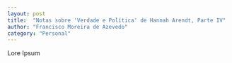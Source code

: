 ```yaml
---
layout: post
title:  "Notas sobre 'Verdade e Política' de Hannah Arendt, Parte IV"
author: "Francisco Moreira de Azevedo"
category: "Personal"
---
```


Lore Ipsum
